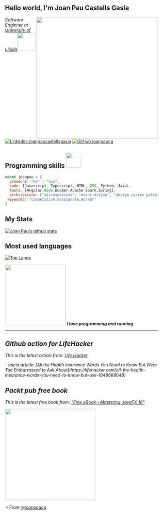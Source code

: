 

<!--
**joanpaucg/joanpaucg** is a ✨ _special_ ✨ repository because its `README.md` (this file) appears on your GitHub profile.

Here are some ideas to get you started:

- 🔭 I’m currently working on ...
- 🌱 I’m currently learning ...
- 👯 I’m looking to collaborate on ...
- 🤔 I’m looking for help with ...
- 💬 Ask me about ...
- 📫 How to reach me: ...
- 😄 Pronouns: ...
- ⚡ Fun fact: ...
-->


<h2> Hello world, I'm Joan Pau Castells Gasia </h2>
<img align='right' src="https://media.giphy.com/media/3oriO0o3mjqifL7wK4/giphy.gif" width="400">
<p><em>Software Enginner at <a href="http://www.eps.udl.cat/ca/">University of Lleida</a><img src="https://media.giphy.com/media/iIkXU8p4YXQlJhZEya/giphy.gif" width="60"></br>
</em></p>

[![Linkedin: joanpaucastellsgasia](https://img.shields.io/badge/-joanpaucastellsgasia-blue?style=flat-square&logo=Linkedin&logoColor=white&link=https://www.linkedin.com/in/joan-pau-castells-gasia-58283b13b/)](https://www.linkedin.com/in/joan-pau-castells-gasia-58283b13b/)
[![GitHub joanpaucg](https://img.shields.io/github/followers/joanpaucg?label=follow&style=social)](https://github.com/joanpaucg)


## Programming skills <img src="https://media.giphy.com/media/VgCDAzcKvsR6OM0uWg/giphy.gif" width="50">

```javascript
const joanpau = {
  pronouns: "He" | "him",
  code: [Javascript, Typescript, HTML, CSS, Python, Java],
  tools: [Angular,Node,Docker,Apache Spark,Spring],
  architecture: ["microservices", "event-driven", "design system pattern"],
 keywords: "Competitive,Passionate,Worker"
}
```

## My Stats
[![Joan Pau's github stats](https://github-readme-stats.vercel.app/api?username=joanpaucg&show_icons=true&theme=dracula)](https://github.com/joanpaucg/joanpaucg)

## Most used languages
[![Top Langs](https://github-readme-stats.vercel.app/api/top-langs?username=joanpaucg&langs_count=5&theme=dracula)](https://github.com/joanpaucg/joanpaucg)


<img src="https://media.giphy.com/media/PiQejEf31116URju4V/giphy.gif" width="200"> <em><b>I love programming and running</b>

---



## Github action for LifeHacker
<p><em>This is the latest article from:</em> <a href="https://lifehacker.com/">Life Hacker</a></p>
- latest article: [All the Health Insurance Words You Need to Know But Were Too Embarrassed to Ask About](https://lifehacker.com/all-the-health-insurance-words-you-need-to-know-but-wer-1848688048)

## Packt pub free book
<p><em>This is the latest free book from:</em> <a href="https://www.packtpub.com/free-learning">"Free eBook - Mastering JavaFX 10"</a></p>
<img src="https://static.packt-cdn.com/products/9781788293822/cover/smaller" width="300">

⭐️ From [@joanpaucg](https://github.com/joanpaucg)
